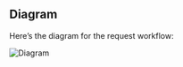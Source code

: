 ## Diagram

Here’s the diagram for the request workflow:

![Diagram](https://i.imgur.com/l380D90.png)
